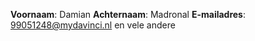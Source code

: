 **Voornaam**: Damian 
**Achternaam**: Madronal
**E-mailadres**: 99051248@mydavinci.nl en vele andere
